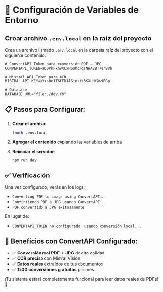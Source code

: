 # 🔧 Configuración de Variables de Entorno

## Crear archivo `.env.local` en la raíz del proyecto

Crea un archivo llamado `.env.local` en la carpeta raíz del proyecto con el siguiente contenido:

```env
# ConvertAPI Token para conversión PDF → JPG
CONVERTAPI_TOKEN=sD0PkFkhwXCxH6shcMqTNWA8BT7UrBVb

# Mistral API Token para OCR
MISTRAL_API_KEY=kYxsbe1T6FFD1ASinsik3KXLHfXw9PGp

# Database
DATABASE_URL="file:./dev.db"
```

## 📋 Pasos para Configurar:

1. **Crear el archivo**:
   ```bash
   touch .env.local
   ```

2. **Agregar el contenido** copiando las variables de arriba

3. **Reiniciar el servidor**:
   ```bash
   npm run dev
   ```

## ✅ Verificación

Una vez configurado, verás en los logs:
- `Converting PDF to image using ConvertAPI...`
- `Convirtiendo PDF a JPG usando ConvertAPI...`
- `PDF convertido a JPG exitosamente`

En lugar de:
- `CONVERTAPI_TOKEN no configurado, usando conversión local...`

## 🎯 Beneficios con ConvertAPI Configurado:

- ✅ **Conversión real PDF → JPG** de alta calidad
- ✅ **OCR preciso** con Mistral Vision
- ✅ **Datos reales** extraídos de tus documentos
- ✅ **1500 conversiones gratuitas** por mes

¡Tu sistema estará completamente funcional para leer datos reales de PDFs! 🚀
